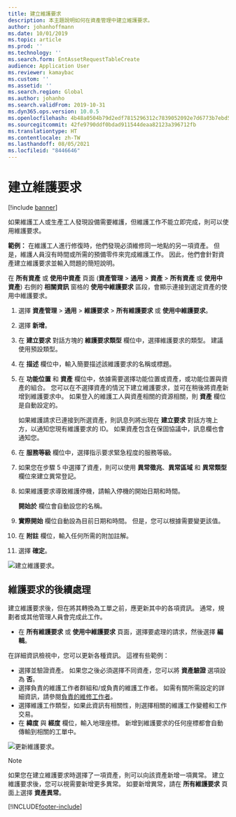 ```yaml
---
title: 建立維護要求
description: 本主題說明如何在資產管理中建立維護要求。
author: johanhoffmann
ms.date: 10/01/2019
ms.topic: article
ms.prod: ''
ms.technology: ''
ms.search.form: EntAssetRequestTableCreate
audience: Application User
ms.reviewer: kamaybac
ms.custom: ''
ms.assetid: ''
ms.search.region: Global
ms.author: johanho
ms.search.validFrom: 2019-10-31
ms.dyn365.ops.version: 10.0.5
ms.openlocfilehash: 4b48a0504b79d2edf7815296312c7839052092e7d6773b7ebd5d38cbb59c9428
ms.sourcegitcommit: 42fe9790ddf0bdad911544deaa82123a396712fb
ms.translationtype: HT
ms.contentlocale: zh-TW
ms.lasthandoff: 08/05/2021
ms.locfileid: "8446646"
---
```

# <a name="create-maintenance-requests"></a>建立維護要求

[!include [banner](../../includes/banner.md)]

 

如果維護工人或生產工人發現設備需要維護，但維護工作不能立即完成，則可以使用維護要求。

**範例：** 在維護工人進行修復時，他們發現必須維修同一地點的另一項資產。 但是，維護人員沒有時間或所需的預備零件來完成維護工作。 因此，他們會針對資產建立維護要求並輸入問題的簡短說明。

在 **所有資產** 或 **使用中資產** 頁面 (**資產管理** \> **通用** \> **資產** \> **所有資產** 或 **使用中資產**) 右側的 **相關資訊** 窗格的 **使用中維護要求** 區段，會顯示連接到選定資產的使用中維護要求。

1. 選擇 **資產管理** \> **通用** \> **維護要求** \> **所有維護要求** 或 **使用中維護要求**。
2. 選擇 **新增**。
3. 在 **建立要求** 對話方塊的 **維護要求類型** 欄位中，選擇維護要求的類型。 建議使用預設類型。
4. 在 **描述** 欄位中，輸入簡要描述該維護要求的名稱或標題。
5. 在 **功能位置** 和 **資產** 欄位中，依據需要選擇功能位置或資產，或功能位置與資產的組合。 您可以在不選擇資產的情況下建立維護要求，並可在稍後將資產新增到維護要求中。 如果登入的維護工人與資產相關的資源相關，則 **資產** 欄位是自動設定的。

    如果維護請求已連接到所選資產，則訊息列將出現在 **建立要求** 對話方塊上方，以通知您現有維護要求的 ID。 如果資產包含在保固協議中，訊息欄也會通知您。

6. 在 **服務等級** 欄位中，選擇指示要求緊急程度的服務等級。
7. 如果您在步驟 5 中選擇了資產，則可以使用 **異常徵兆**、**異常區域** 和 **異常類型** 欄位來建立異常登記。
8. 如果維護要求導致維護停機，請輸入停機的開始日期和時間。

    **開始於** 欄位會自動設您的名稱。

10. **實際開始** 欄位自動設為目前日期和時間。 但是，您可以根據需要變更該值。
11. 在 **附註** 欄位，輸入任何所需的附加註解。
12. 選擇 **確定**。

![建立維護要求。](media/03-manage-maintenance-requests.png)

## <a name="subsequent-processing-of-maintenance-requests"></a>維護要求的後續處理

建立維護要求後，但在將其轉換為工單之前，應更新其中的各項資訊。 通常，規劃者或其他管理人員會完成此工作。

- 在 **所有維護要求** 或 **使用中維護要求** 頁面，選擇要處理的請求，然後選擇 **編輯**。

在詳細資訊檢視中，您可以更新各種資訊。 這裡有些範例：

- 選擇並驗證資產。 如果您之後必須選擇不同資產，您可以將 **資產驗證** 選項設為 **否**。
- 選擇負責的維護工作者群組和/或負責的維護工作者。 如需有關所需設定的詳細資訊，請參閱[負責的維修工作者](../setup-for-maintenance-requests/responsible-workers.md)。
- 選擇維護工作類型，如果此資訊有相關性，則選擇相關的維護工作變體和工作交易。
- 在 **緯度** 與 **經度** 欄位，輸入地理座標。 新增到維護要求的任何座標都會自動傳輸到相關的工單中。 

![更新維護要求。](media/04-manage-maintenance-requests.png)

> [!NOTE]
> 如果您在建立維護要求時選擇了一項資產，則可以向該資產新增一項異常。 建立維護要求後，您可以視需要新增更多異常。 如要新增異常，請在 **所有維護要求** 頁面上選擇 **資產異常**。


[!INCLUDE[footer-include](../../../includes/footer-banner.md)]